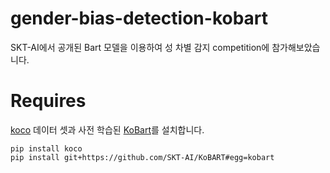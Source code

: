 # gender-bias-detection-kobart
SKT-AI에서 공개된 Bart 모델을 이용하여 성 차별 감지 competition에 참가해보았습니다.

# Requires
[koco] 데이터 셋과 사전 학습된 [KoBart]를 설치합니다.
```
pip install koco
pip install git+https://github.com/SKT-AI/KoBART#egg=kobart
```


[koco]: https://github.com/inmoonlight/koco
[KoBart]: https://github.com/SKT-AI/KoBART